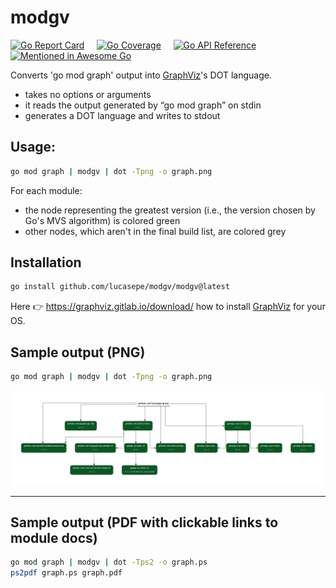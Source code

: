 # modgv

[![Go Report Card](https://goreportcard.com/badge/github.com/lucasepe/modgv)](https://goreportcard.com/report/github.com/lucasepe/modgv) &nbsp;&nbsp;&nbsp; [![Go Coverage](https://gocover.io/_badge/github.com/lucasepe/modgv?nocache=modgv)](https://gocover.io/_badge/github.com/lucasepe/modgv?nocache=modgv) &nbsp;&nbsp;&nbsp; [![Go API Reference](https://img.shields.io/badge/go-docs-blue.svg?style=flat)](https://pkg.go.dev/github.com/lucasepe/modgv?tab=doc) &nbsp;&nbsp;&nbsp; [![Mentioned in Awesome Go](https://awesome.re/mentioned-badge-flat.svg)](https://github.com/avelino/awesome-go#package-management)

Converts 'go mod graph' output into [GraphViz](https://graphviz.gitlab.io/download/)'s DOT language.

- takes no options or arguments
- it reads the output generated by “go mod graph” on stdin
- generates a DOT language and writes to stdout

## Usage:

```bash
go mod graph | modgv | dot -Tpng -o graph.png
```

For each module:
- the node representing the greatest version (i.e., the version chosen by Go's MVS algorithm) is colored green
- other nodes, which aren't in the final build list, are colored grey

## Installation

```bash
go install github.com/lucasepe/modgv/modgv@latest
```

Here 👉 https://graphviz.gitlab.io/download/ how to install [GraphViz](https://graphviz.gitlab.io/download/) for your OS.

## Sample output (PNG)

```bash
go mod graph | modgv | dot -Tpng -o graph.png
```

![](./graph.png)

---

## Sample output (PDF with clickable links to module docs)

```bash
go mod graph | modgv | dot -Tps2 -o graph.ps
ps2pdf graph.ps graph.pdf
```


